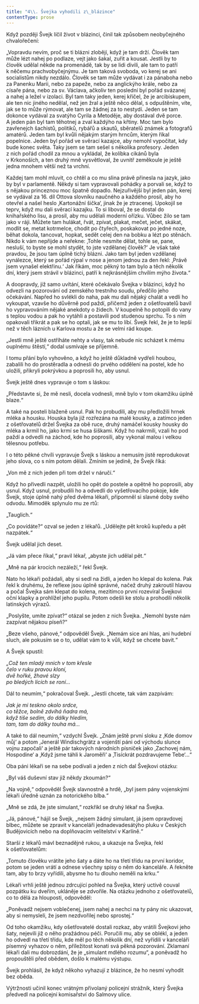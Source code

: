 ```yaml
---
title: "4\\. Švejka vyhodili z\_blázince"
contentType: prose
---
```


Když později Švejk líčil život v blázinci, činil tak způsobem neobyčejného chvalořečení:

„Vopravdu nevím, proč se ti blázni zlobějí, když je tam drží. Člověk tam může lézt nahej po podlaze, vejt jako šakal, zuřit a kousat. Jestli by to člověk udělal někde na promenádě, tak by se lidi divili, ale tam to patří k něčemu prachvobyčejnýmu. Je tam taková svoboda, vo kerej se ani socialistům nikdy nezdálo. Člověk se tam může vydávat i za pánaboha nebo za Panenku Marii, nebo za papeže, nebo za anglickýho krále, nebo za císaře pána, nebo za sv. Václava, ačkoliv ten poslední byl pořád svázanej a nahej a ležel v izolaci. Byl tam taky jeden, kerej křičel, že je arcibiskupem, ale ten nic jiného nedělal, než jen žral a ještě něco dělal, s odpuštěním, víte, jak se to může rýmovat, ale tam se žádnej za to nestydí. Jeden se tam dokonce vydával za svatýho Cyrila a Metoděje, aby dostával dvě porce. A jeden pán byl tam těhotnej a zval každýho na křtiny. Moc tam bylo zavřenejch šachistů, politiků, rybářů a skautů, sběratelů známek a fotografů amatérů. Jeden tam byl kvůli nějakým starým hrncům, kterým říkal popelnice. Jeden byl pořád ve svěrací kazajce, aby nemohl vypočítat, kdy bude konec světa. Taky jsem se tam sešel s několika profesory. Jeden z nich pořád chodil za mnou a vykládal, že kolíbka cikánů byla v Krkonoších, a ten druhý mně vysvětloval, že uvnitř zeměkoule je ještě jedna mnohem větší než ta vrchní.

Každej tam mohl mluvit, co chtěl a co mu slina právě přinesla na jazyk, jako by byl v parlamentě. Někdy si tam vypravovali pohádky a porvali se, když to s nějakou princeznou moc špatně dopadlo. Nejzuřivější byl jeden pán, kerej se vydával za 16. díl Ottova slovníku naučného a každého prosil, aby ho otevřel a našel heslo ‚Kartonážní šička‘, jinak že je ztracenej. Upokojil se teprv, když mu dali svěrací kazajku. To si liboval, že se dostal do knihařského lisu, a prosil, aby mu udělali moderní ořízku. Vůbec žilo se tam jako v ráji. Můžete tam hulákat, řvát, zpívat, plakat, mečet, ječet, skákat, modlit se, metat kotrmelce, chodit po čtyřech, poskakovat po jedné noze, běhat dokola, tancovat, hopkat, sedět celej den na bobku a lézt po stěnách. Nikdo k vám nepřijde a neřekne: ‚Tohle nesmíte dělat, tohle se, pane, nesluší, to byste se mohl stydět, to jste vzdělanej člověk?‘ Je však také pravdou, že jsou tam úplně tichý blázni. Jako tam byl jeden vzdělanej vynálezce, který se pořád rýpal v nose a jenom jednou za den řekl: ‚Právě jsem vynašel elektřinu.‘ Jak říkám, moc pěkný to tam bylo a těch několik dní, který jsem strávil v blázinci, patří k nejkrásnějším chvílím mýho života.“

A doopravdy, již samo uvítání, které očekávalo Švejka v blázinci, když ho odvezli na pozorování od zemského trestního soudu, předčilo jeho očekávání. Napřed ho svlékli do naha, pak mu dali nějaký chalát a vedli ho vykoupat, vzavše ho důvěrně pod paždí, přičemž jeden z ošetřovatelů bavil ho vypravováním nějaké anekdoty o židech. V koupelně ho potopili do vany s teplou vodou a pak ho vytáhli a postavili pod studenou sprchu. To s ním opakovali třikrát a pak se ho optali, jak se mu to líbí. Švejk řekl, že je to lepší než v těch lázních u Karlova mostu a že se velmi rád koupe.

„Jestli mně ještě ostříháte nehty a vlasy, tak nebude nic scházet k mému ouplnému štěstí,“ dodal usmívaje se příjemně.

I tomu přání bylo vyhověno, a když ho ještě důkladně vydřeli houbou, zabalili ho do prostěradla a odnesli do prvého oddělení na postel, kde ho uložili, přikryli pokrývkou a poprosili ho, aby usnul.

Švejk ještě dnes vypravuje o tom s láskou:

„Představte si, že mě nesli, docela vodnesli, mně bylo v tom okamžiku úplně blaze.“

A také na posteli blaženě usnul. Pak ho probudili, aby mu předložili hrnek mléka a housku. Houska byla již rozřezána na malé kousky, a zatímco jeden z ošetřovatelů držel Švejka za obě ruce, druhý namáčel kousky housky do mléka a krmil ho, jako krmí se husa šiškami. Když ho nakrmili, vzali ho pod paždí a odvedli na záchod, kde ho poprosili, aby vykonal malou i velkou tělesnou potřebu.

I o této pěkné chvíli vypravuje Švejk s láskou a nemusím jistě reprodukovat jeho slova, co s ním potom dělali. Zmíním se jedině, že Švejk říká:

„Von mě z nich jeden při tom držel v náručí.“

Když ho přivedli nazpět, uložili ho opět do postele a opětně ho poprosili, aby usnul. Když usnul, probudili ho a odvedli do vyšetřovacího pokoje, kde Švejk, stoje úplně nahý před dvěma lékaři, připomněl si slavné doby svého odvodu. Mimoděk splynulo mu ze rtů:

„Tauglich.“

„Co povídáte?“ ozval se jeden z lékařů. „Udělejte pět kroků kupředu a pět nazpátek.“

Švejk udělal jich deset.

„Já vám přece říkal,“ pravil lékař, „abyste jich udělal pět.“

„Mně na pár krocích nezáleží,“ řekl Švejk.

Nato ho lékaři požádali, aby si sedl na židli, a jeden ho klepal do kolena. Pak řekl k druhému, že reflexe jsou úplně správné, načež druhý zakroutil hlavou a počal Švejka sám klepat do kolena, mezitímco první rozevíral Švejkovi oční klapky a prohlížel jeho pupilu. Potom odešli ke stolu a prohodili několik latinských výrazů.

„Poslyšte, umíte zpívat?“ otázal se jeden z nich Švejka. „Nemohl byste nám zazpívat nějakou píseň?“

„Beze všeho, pánové,“ odpověděl Švejk. „Nemám sice ani hlas, ani hudební sluch, ale pokusím se o to, udělat vám to k vůli, když se chcete bavit.“

A Švejk spustil:

  

_„Což ten mladý mnich v tom křesle  
čelo v ruku pravou kloní,  
dvě hořké, žhavé slzy  
po bledých lících se roní…_

  

Dál to neumím,“ pokračoval Švejk. „Jestli chcete, tak vám zazpívám:

  

_Jak je mi teskno okolo srdce,  
co těžce, bolně zdvíhá ňadra má,  
když tiše sedím, do dálky hledím,  
tam, tam do dálky touha má…_

  

A také to dál neumím,“ vzdychl Švejk. „Znám ještě první sloku z ‚Kde domov můj‘ a potom ‚Jenerál Windischgrätz a vojenští páni od východu slunce vojnu započali‘ a ještě pár takových národních písniček jako ‚Zachovej nám, Hospodine‘ a ‚Když jsme táhli k Jaroměři‘ a ‚Tisíckrát pozdravujeme Tebe‘…“

Oba páni lékaři se na sebe podívali a jeden z nich dal Švejkovi otázku:

„Byl váš duševní stav již někdy zkoumán?“

„Na vojně,“ odpověděl Švejk slavnostně a hrdě, „byl jsem pány vojenskými lékaři úředně uznán za notorického blba.“

„Mně se zdá, že jste simulant,“ rozkřikl se druhý lékař na Švejka.

„Já, pánové,“ hájil se Švejk, „nejsem žádný simulant, já jsem opravdovej blbec, můžete se zpravit v kanceláři jednadevadesátýho pluku v Českých Budějovicích nebo na doplňovacím velitelství v Karlíně.“

Starší z lékařů mávl beznadějně rukou, a ukazuje na Švejka, řekl k ošetřovatelům:

„Tomuto člověku vrátíte jeho šaty a dáte ho na třetí třídu na první koridor, potom se jeden vrátí a odnese všechny spisy o něm do kanceláře. A řekněte tam, aby to brzy vyřídili, abysme ho tu dlouho neměli na krku.“

Lékaři vrhli ještě jednou zdrcující pohled na Švejka, který uctivě couval pozpátku ku dveřím, ukláněje se zdvořile. Na otázku jednoho z ošetřovatelů, co to dělá za hlouposti, odpověděl:

„Poněvadž nejsem voblečenej, jsem nahej a nechci na ty pány nic ukazovat, aby si nemysleli, že jsem nezdvořilej nebo sprostej.“

Od toho okamžiku, kdy ošetřovatelé dostali rozkaz, aby vrátili Švejkovi jeho šaty, nejevili již o něho pražádnou péči. Poručili mu, aby se oblékl, a jeden ho odvedl na třetí třídu, kde měl po těch několik dní, než vyřídili v kanceláři písemný vyhazov o něm, příležitost konati svá pěkná pozorování. Zklamaní lékaři dali mu dobrozdání, že je „simulant mdlého rozumu“, a poněvadž ho propouštěli před obědem, došlo k malému výstupu.

Švejk prohlásil, že když někoho vyhazují z blázince, že ho nesmí vyhodit bez oběda.

Výtržnosti učinil konec vrátným přivolaný policejní strážník, který Švejka předvedl na policejní komisařství do Salmovy ulice.
